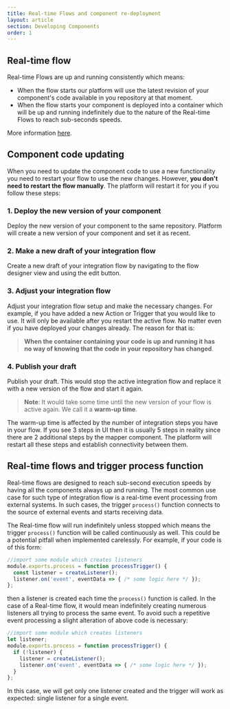 ```yaml
---
title: Real-time Flows and component re-deployment
layout: article
section: Developing Components
order: 1
---
```


## Real-time flow

Real-time Flows are up and running consistently which means:

*   When the flow starts our platform will use the latest revision of your component's code available in you repository at that moment.
*   When the flow starts your component is deployed into a container which will be up and running indefinitely due to the nature of the Real-time Flows to reach sub-seconds speeds.

More information [here](/guides/realtime-flows).


## Component code updating

When you need to update the component code to use a new functionality you need to
restart your flow to use the new changes. However, **you don't need to restart the flow manually**.
The platform will restart it for you if you follow these steps:

### 1. Deploy the new version of your component

Deploy the new version of your component to the same repository. Platform will
create a new version of your component and set it as recent.

### 2. Make a new draft of your integration flow

Create a new draft of your integration flow by navigating to the flow designer view
and using the edit button.

### 3. Adjust your integration flow

Adjust your integration flow setup and make the necessary changes. For example,
if you have added a new Action or Trigger that you would like to use. It will only
be available after you restart the active flow. No matter even if you have deployed
your changes already. The reason for that is:

> **When the container containing your code is up and running it has no way of knowing that the code in your repository has changed**.

### 4. Publish your draft

Publish your draft. This would stop the active integration flow and replace
it with a new version of the flow and start it again.

> **Note**: It would take some time until the new version of your flow is active again. We call it a **warm-up time**.

The warm-up time is affected by the number of integration steps you have in your flow.
If you see 3 steps in UI then it is usually 5 steps in reality since there are 2 additional
steps by the mapper component. The platform will restart all these steps and establish
connectivity between them.

## Real-time flows and trigger process function

Real-time flows are designed to reach sub-second execution speeds by having all
the components always up and running. The most common use case for such type of
integration flow is a real-time event processing from external systems. In such
cases, the trigger `process()` function connects to the source of external events
and starts receiving data.

The Real-time flow will run indefinitely unless stopped which means the trigger
`process()` function will be called continuously as well. This could be a
potential pitfall when implemented carelessly. For example, if your code is of this form:

```js
//import some module which creates listeners
module.exports.process = function processTrigger() {
  const listener = createListener();
  listener.on('event', eventData => { /* some logic here */ });
};
```

then a listener is created each time the `process()` function is called. In the
case of a Real-time flow, it would mean indefinitely creating numerous listeners
all trying to process the same event. To avoid such a repetitive event processing
a slight alteration of above code is necessary:

```js
//import some module which creates listeners
let listener;
module.exports.process = function processTrigger() {
  if (!listener) {
    listener = createListener();
    listener.on('event', eventData => { /* some logic here */ });
  }
};
```

In this case, we will get only one listener created and the trigger will work as
expected: single listener for a single event.
